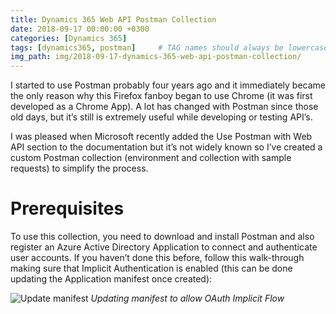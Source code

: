 ```yaml
---
title: Dynamics 365 Web API Postman Collection
date: 2018-09-17 00:00:00 +0300
categories: [Dynamics 365]
tags: [dynamics365, postman]     # TAG names should always be lowercase
img_path: img/2018-09-17-dynamics-365-web-api-postman-collection/
---
```


I started to use Postman probably four years ago and it immediately became the only reason why this Firefox fanboy began to use Chrome (it was first developed as a Chrome App). A lot has changed with Postman since those old days, but it’s still is extremely useful while developing or testing API’s.

I was pleased when Microsoft recently added the Use Postman with Web API section to the documentation but it’s not widely known so I’ve created a custom Postman collection (environment and collection with sample requests) to simplify the process.

# Prerequisites

To use this collection, you need to download and install Postman and also register an Azure Active Directory Application to connect and authenticate user accounts. If you haven’t done this before, follow this walk-through making sure that Implicit Authentication is enabled (this can be done updating the Application manifest once created):

![Update manifest](1-manifest.png)
_Updating manifest to allow OAuth Implicit Flow_